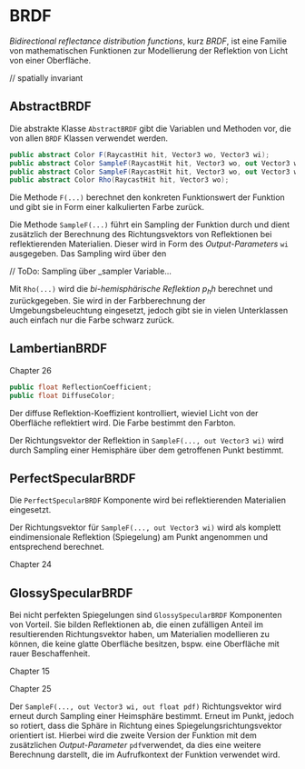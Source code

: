 # BRDF

_Bidirectional reflectance distribution functions_, kurz _BRDF_, ist eine Familie von mathematischen Funktionen zur Modellierung der Reflektion von Licht von einer Oberfläche.





// spatially invariant



## AbstractBRDF

Die abstrakte Klasse `AbstractBRDF` gibt die Variablen und Methoden vor, die von allen `BRDF` Klassen verwendet werden. 





```c#
public abstract Color F(RaycastHit hit, Vector3 wo, Vector3 wi);
public abstract Color SampleF(RaycastHit hit, Vector3 wo, out Vector3 wi);
public abstract Color SampleF(RaycastHit hit, Vector3 wo, out Vector3 wi, out float pdf);
public abstract Color Rho(RaycastHit hit, Vector3 wo);
```

Die Methode `F(...)` berechnet den konkreten Funktionswert der Funktion und gibt sie in Form einer kalkulierten Farbe zurück. 



Die Methode `SampleF(...)` führt ein Sampling der Funktion durch und dient zusätzlich der Berechnung des Richtungsvektors von Reflektionen bei reflektierenden Materialien. Dieser wird in Form des _Output-Parameters_ `wi` ausgegeben. Das Sampling wird über den 

// ToDo: Sampling über _sampler Variable...



Mit `Rho(...)` wird die _bi-hemisphärische Reflektion_ $p_hh$ berechnet und zurückgegeben. Sie wird in der Farbberechnung der Umgebungsbeleuchtung eingesetzt, jedoch gibt sie in vielen Unterklassen auch einfach nur die Farbe schwarz zurück.  



## LambertianBRDF



Chapter 26



```c#
public float ReflectionCoefficient;
public float DiffuseColor;
```

Der diffuse Reflektion-Koeffizient kontrolliert, wieviel Licht von der Oberfläche reflektiert wird. Die Farbe bestimmt den Farbton.





Der Richtungsvektor der Reflektion in `SampleF(..., out Vector3 wi)` wird durch Sampling einer Hemisphäre über dem getroffenen Punkt bestimmt.





## PerfectSpecularBRDF

Die `PerfectSpecularBRDF` Komponente wird bei reflektierenden Materialien eingesetzt. 

Der Richtungsvektor für `SampleF(..., out Vector3 wi)` wird als komplett eindimensionale Reflektion (Spiegelung) am Punkt angenommen und entsprechend berechnet. 



Chapter 24



## GlossySpecularBRDF

Bei nicht perfekten Spiegelungen sind `GlossySpecularBRDF` Komponenten von Vorteil. Sie bilden Reflektionen ab, die einen zufälligen Anteil im resultierenden Richtungsvektor haben, um Materialien modellieren zu können, die keine glatte Oberfläche besitzen, bspw. eine Oberfläche mit rauer Beschaffenheit. 



Chapter 15

Chapter 25



Der `SampleF(..., out Vector3 wi, out float pdf)` Richtungsvektor wird erneut durch Sampling einer Heimsphäre bestimmt. Erneut im Punkt, jedoch so rotiert, dass die Sphäre in Richtung eines Spiegelungsrichtungsvektor orientiert ist. Hierbei wird die zweite Version der Funktion mit dem zusätzlichen _Output-Parameter_ `pdf`verwendet, da dies eine weitere Berechnung darstellt, die im Aufrufkontext der Funktion verwendet wird. 
